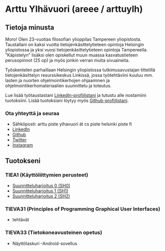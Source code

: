 # Arttu Ylhävuori (areee / arttuylh)

## Tietoja minusta

Moro! Olen 23-vuotias filosofian ylioppilas Tampereen yliopistosta. Taustallani on kaksi vuotta tietojenkäsittelytieteen opintoja Helsingin yliopistossa ja yksi vuosi tietojenkäsittelytieteen opintoja Tampereella. "Käpistelyn" lisäksi olen opiskellut muun muassa kasvatustieteen perusopinnot (25 op) ja myös jonkin verran muita sivuaineita.

Työskentelen parhaillaan Helsingin yliopistossa tutkimusavustajan tittelillä tietojenkäsittelyn resurssikeskus Linkissä, jossa työtehtäviini kuuluu mm. lasten ja nuorten ohjelmointikerhojen ohjaaminen ja ohjelmointikerhomateriaalien suunnittelu ja toteutus.

Lue lisää työtaustastani [LinkedIn-profiilistani](https://www.linkedin.com/in/arttuylh/) ja tutustu alle nostamiini tuotoksiini. Lisää tuotoksiani löytyy myös [Github-profiilistani](https://github.com/areee/).

### Ota yhteyttä ja seuraa
- Sähköposti: arttu piste ylhavuori ät cs piste helsinki piste fi
- [LinkedIn](https://www.linkedin.com/in/arttuylh/)
- [Github](https://github.com/areee/)
- [Twitter](https://twitter.com/arttuylh)
- [Instagram](https://www.instagram.com/arttuylh/)

## Tuotokseni

### TIEA1 (Käyttöliittymien perusteet)
- [Suunnitteluharjoitus 0 (SH0)](https://areee.github.io/tiea1_sh0/)
- [Suunnitteluharjoitus 1 (SH1)](https://areee.github.io/tiea1_sh1/)
- [Suunnitteluharjoitus 2 (SH2)](https://areee.github.io/tiea1_sh2/)

### TIEVA31 (Principles of Programming Graphical User Interfaces)
- tehtävät

### TIEVA33 (Tietokoneavusteinen opetus)
- Näyttölaskuri -Android-sovellus
